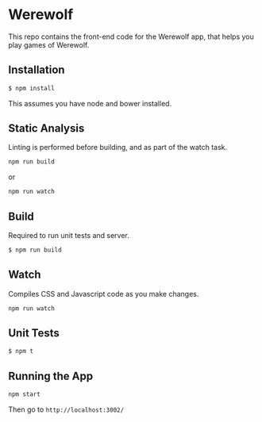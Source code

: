 # Werewolf


This repo contains the front-end code for the Werewolf app, that helps you play games of Werewolf.

## Installation

```bash
$ npm install
```

This assumes you have node and bower installed.

## Static Analysis

Linting is performed before building, and as part of the watch task.

```bash
npm run build
```

or

```bash
npm run watch
```

## Build

Required to run unit tests and server.

```bash
$ npm run build
```

## Watch

Compiles CSS and Javascript code as you make changes.

```bash
npm run watch
```

## Unit Tests

```bash
$ npm t
```

## Running the App

```bash
npm start
```

Then go to `http://localhost:3002/`
